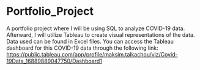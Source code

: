# Portfolio_Project
A portfolio project where I will be using SQL to analyze COVID-19 data. Afterward, I will utilize Tableau to create visual representations of the data.  Data used can be found in Excel files. You can access the Tableau dashboard for this COVID-19 data through the following link: 
https://public.tableau.com/app/profile/maksim.talkachou/viz/Covid-19Data_16889889047750/Dashboard1
